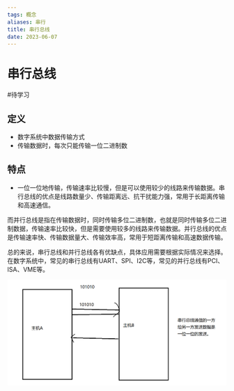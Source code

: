 ```yaml
---
tags: 概念
aliases: 串行
title: 串行总线
date: 2023-06-07
---
```

# 串行总线
#待学习 

## 定义

- 数字系统中数据传输方式
- 传输数据时，每次只能传输一位二进制数

## 特点

- 一位一位地传输，传输速率比较慢，但是可以使用较少的线路来传输数据。串行总线的优点是线路数量少、传输距离远、抗干扰能力强，常用于长距离传输和高速通信。

而并行总线是指在传输数据时，同时传输多位二进制数，也就是同时传输多位二进制数据，传输速率比较快，但是需要使用较多的线路来传输数据。并行总线的优点是传输速率快、传输数据量大、传输效率高，常用于短距离传输和高速数据传输。

总的来说，串行总线和并行总线各有优缺点，具体应用需要根据实际情况来选择。在数字系统中，常见的串行总线有UART、SPI、I2C等，常见的并行总线有PCI、ISA、VME等。



![](assets/20230607155551273.png)
